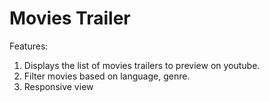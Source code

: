 # Movies Trailer

Features:

1. Displays the list of movies trailers to preview on youtube.
2. Filter movies based on language, genre.
3. Responsive view
